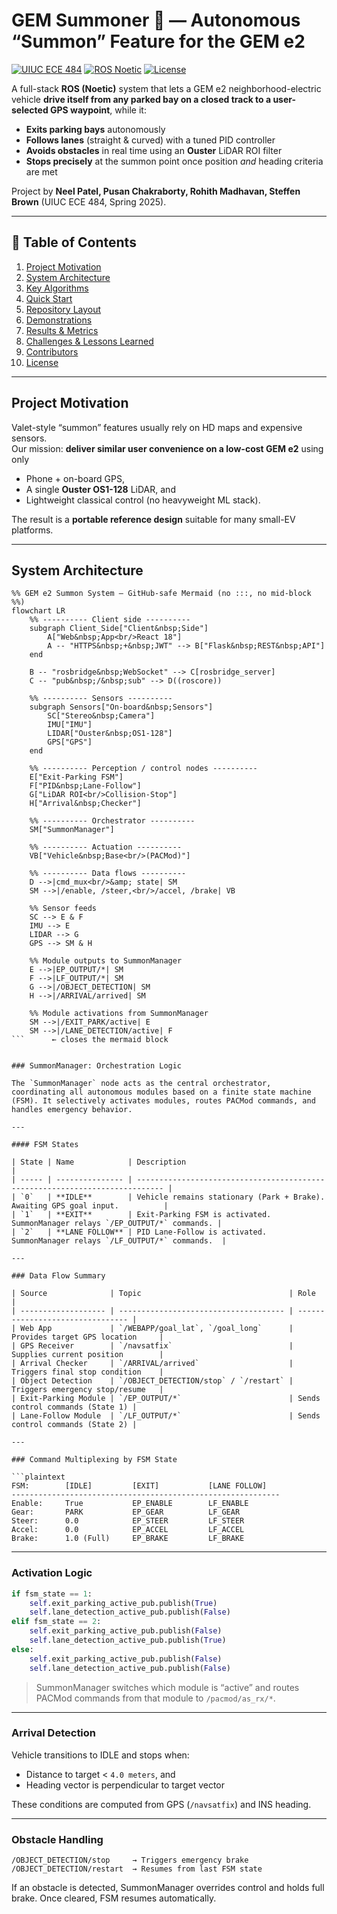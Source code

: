 <!-- ===================================================================== -->
# GEM Summoner 🚗 — Autonomous “Summon” Feature for the GEM e2
[![UIUC ECE 484](https://img.shields.io/badge/Course-ECE%20484-orange)](https://ece.illinois.edu/)
[![ROS Noetic](https://img.shields.io/badge/ROS-Noetic-blue)](http://wiki.ros.org/noetic)
[![License](https://img.shields.io/badge/License-Academic-lightgrey)](#license)

A full-stack **ROS (Noetic)** system that lets a GEM e2 neighborhood-electric vehicle **drive itself from any parked bay on a closed track to a user-selected GPS waypoint**, while it:

* **Exits parking bays** autonomously  
* **Follows lanes** (straight & curved) with a tuned PID controller  
* **Avoids obstacles** in real time using an **Ouster** LiDAR ROI filter  
* **Stops precisely** at the summon point once position *and* heading criteria are met  

Project by **Neel Patel, Pusan Chakraborty, Rohith Madhavan, Steffen Brown** (UIUC ECE 484, Spring 2025).

---

## 📑 Table of Contents
1. [Project Motivation](#project-motivation)  
2. [System Architecture](#system-architecture)  
3. [Key Algorithms](#key-algorithms)  
4. [Quick Start](#quick-start)  
5. [Repository Layout](#repository-layout)  
6. [Demonstrations](#demonstrations)  
7. [Results & Metrics](#results--metrics)  
8. [Challenges & Lessons Learned](#challenges--lessons-learned)  
9. [Contributors](#contributors)  
10. [License](#license)  

---

## Project Motivation
Valet-style “summon” features usually rely on HD maps and expensive sensors.  
Our mission: **deliver similar user convenience on a low-cost GEM e2** using only

* Phone + on-board GPS,  
* A single **Ouster OS1-128** LiDAR, and  
* Lightweight classical control (no heavyweight ML stack).  

The result is a **portable reference design** suitable for many small-EV platforms.

---

## System Architecture

```mermaid
%% GEM e2 Summon System – GitHub-safe Mermaid (no :::, no mid-block %%)
flowchart LR
    %% ---------- Client side ----------
    subgraph Client_Side["Client&nbsp;Side"]
        A["Web&nbsp;App<br/>React 18"]
        A -- "HTTPS&nbsp;+&nbsp;JWT" --> B["Flask&nbsp;REST&nbsp;API"]
    end

    B -- "rosbridge&nbsp;WebSocket" --> C[rosbridge_server]
    C -- "pub&nbsp;/&nbsp;sub" --> D((roscore))

    %% ---------- Sensors ----------
    subgraph Sensors["On-board&nbsp;Sensors"]
        SC["Stereo&nbsp;Camera"]
        IMU["IMU"]
        LIDAR["Ouster&nbsp;OS1-128"]
        GPS["GPS"]
    end

    %% ---------- Perception / control nodes ----------
    E["Exit-Parking FSM"]
    F["PID&nbsp;Lane-Follow"]
    G["LiDAR ROI<br/>Collision-Stop"]
    H["Arrival&nbsp;Checker"]

    %% ---------- Orchestrator ----------
    SM["SummonManager"]

    %% ---------- Actuation ----------
    VB["Vehicle&nbsp;Base<br/>(PACMod)"]

    %% ---------- Data flows ----------
    D -->|cmd_mux<br/>&amp; state| SM
    SM -->|/enable, /steer,<br/>/accel, /brake| VB

    %% Sensor feeds
    SC --> E & F
    IMU --> E
    LIDAR --> G
    GPS --> SM & H

    %% Module outputs to SummonManager
    E -->|EP_OUTPUT/*| SM
    F -->|LF_OUTPUT/*| SM
    G -->|/OBJECT_DETECTION| SM
    H -->|/ARRIVAL/arrived| SM

    %% Module activations from SummonManager
    SM -->|/EXIT_PARK/active| E
    SM -->|/LANE_DETECTION/active| F
```      ← closes the mermaid block


### SummonManager: Orchestration Logic

The `SummonManager` node acts as the central orchestrator, coordinating all autonomous modules based on a finite state machine (FSM). It selectively activates modules, routes PACMod commands, and handles emergency behavior.

---

#### FSM States

| State | Name            | Description                                                                  |
| ----- | --------------- | ---------------------------------------------------------------------------- |
| `0`   | **IDLE**        | Vehicle remains stationary (Park + Brake). Awaiting GPS goal input.          |
| `1`   | **EXIT**        | Exit-Parking FSM is activated. SummonManager relays `/EP_OUTPUT/*` commands. |
| `2`   | **LANE FOLLOW** | PID Lane-Follow is activated. SummonManager relays `/LF_OUTPUT/*` commands.  |

---

### Data Flow Summary

| Source              | Topic                                 | Role                             |
| ------------------- | ------------------------------------- | -------------------------------- |
| Web App             | `/WEBAPP/goal_lat`, `/goal_long`      | Provides target GPS location     |
| GPS Receiver        | `/navsatfix`                          | Supplies current position        |
| Arrival Checker     | `/ARRIVAL/arrived`                    | Triggers final stop condition    |
| Object Detection    | `/OBJECT_DETECTION/stop` / `/restart` | Triggers emergency stop/resume   |
| Exit-Parking Module | `/EP_OUTPUT/*`                        | Sends control commands (State 1) |
| Lane-Follow Module  | `/LF_OUTPUT/*`                        | Sends control commands (State 2) |

---

### Command Multiplexing by FSM State

```plaintext
FSM:        [IDLE]         [EXIT]           [LANE FOLLOW]
------------------------------------------------------------
Enable:     True           EP_ENABLE        LF_ENABLE
Gear:       PARK           EP_GEAR          LF_GEAR
Steer:      0.0            EP_STEER         LF_STEER
Accel:      0.0            EP_ACCEL         LF_ACCEL
Brake:      1.0 (Full)     EP_BRAKE         LF_BRAKE
```

---

### Activation Logic

```python
if fsm_state == 1:
    self.exit_parking_active_pub.publish(True)
    self.lane_detection_active_pub.publish(False)
elif fsm_state == 2:
    self.exit_parking_active_pub.publish(False)
    self.lane_detection_active_pub.publish(True)
else:
    self.exit_parking_active_pub.publish(False)
    self.lane_detection_active_pub.publish(False)
```

> SummonManager switches which module is “active” and routes PACMod commands from that module to `/pacmod/as_rx/*`.

---

### Arrival Detection

Vehicle transitions to IDLE and stops when:

* Distance to target < `4.0 meters`, and
* Heading vector is perpendicular to target vector

These conditions are computed from GPS (`/navsatfix`) and INS heading.

---

### Obstacle Handling

```text
/OBJECT_DETECTION/stop     → Triggers emergency brake
/OBJECT_DETECTION/restart  → Resumes from last FSM state
```

If an obstacle is detected, SummonManager overrides control and holds full brake. Once cleared, FSM resumes automatically.











